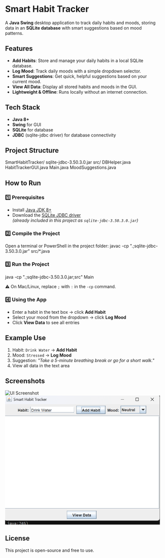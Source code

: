 # Smart Habit Tracker

A **Java Swing** desktop application to track daily habits and moods, storing data in an **SQLite database** with smart suggestions based on mood patterns.

## Features
- **Add Habits**: Store and manage your daily habits in a local SQLite database.
- **Log Mood**: Track daily moods with a simple dropdown selector.
- **Smart Suggestions**: Get quick, helpful suggestions based on your current mood.
- **View All Data**: Display all stored habits and moods in the GUI.
- **Lightweight & Offline**: Runs locally without an internet connection.

## Tech Stack
- **Java 8+**
- **Swing** for GUI
- **SQLite** for database
- **JDBC** (sqlite-jdbc driver) for database connectivity

## Project Structure
SmartHabitTracker/
sqlite-jdbc-3.50.3.0.jar
src/
DBHelper.java
HabitTrackerGUI.java
Main.java
MoodSuggestions.java

## How to Run

### 1️⃣ Prerequisites
- Install [Java JDK 8+](https://www.oracle.com/java/technologies/javase-downloads.html)
- Download the [SQLite JDBC driver](https://github.com/xerial/sqlite-jdbc)  
  *(already included in this project as `sqlite-jdbc-3.50.3.0.jar`)*

### 2️⃣ Compile the Project
Open a terminal or PowerShell in the project folder:
javac -cp ".;sqlite-jdbc-3.50.3.0.jar" src/*.java

### 3️⃣ Run the Project
java -cp ".;sqlite-jdbc-3.50.3.0.jar;src" Main

⚠ On Mac/Linux, replace `;` with `:` in the `-cp` command.

### 4️⃣ Using the App

* Enter a habit in the text box → click **Add Habit**
* Select your mood from the dropdown → click **Log Mood**
* Click **View Data** to see all entries

## Example Use

1. Habit: `Drink Water` → **Add Habit**
2. Mood: `Stressed` → **Log Mood**
3. Suggestion: *"Take a 5-minute breathing break or go for a short walk."*
4. View all data in the text area

## Screenshots

![UI Screenshot](screenshot.png)
![alt text](<Screenshot 2025-08-14 212916.png>)

## License

This project is open-source and free to use.
